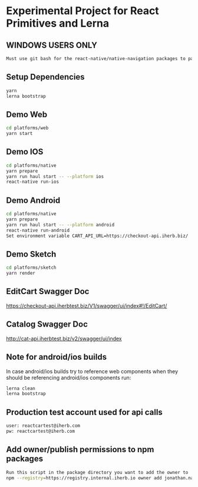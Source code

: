 # Experimental Project for React Primitives and Lerna

## WINDOWS USERS ONLY

```bash
Must use git bash for the react-native/native-navigation packages to patch correctly for the native builds.
```

## Setup Dependencies

```bash
yarn
lerna bootstrap
```

## Demo Web

```bash
cd platforms/web
yarn start
```

## Demo IOS

```bash
cd platforms/native
yarn prepare
yarn run haul start -- --platform ios
react-native run-ios
```

## Demo Android

```bash
cd platforms/native
yarn prepare
yarn run haul start -- --platform android
react-native run-android
Set environment variable CART_API_URL=https://checkout-api.iherb.biz/
```

## Demo Sketch

```bash
cd platforms/sketch
yarn render
```
## EditCart Swagger Doc

https://checkout-api.iherbtest.biz/V1/swagger/ui/index#!/EditCart/

## Catalog Swagger Doc

http://cat-api.iherbtest.biz/v2/swagger/ui/index

## Note for android/ios builds

In case android/ios builds try to reference web components when they should be referencing android/ios components run:

```bash
lerna clean
lerna bootstrap
```

## Production test account used for api calls

```bash
user: reactcartest@iherb.com
pw: reactcartest@iherb.com
```

## Add owner/publish permissions to npm packages

```bash
Run this script in the package directory you want to add the owner to
npm --registry=https://registry.internal.iherb.io owner add jonathan.nacionales
```